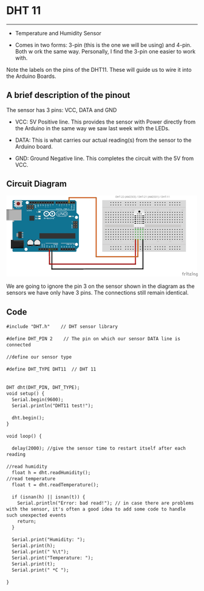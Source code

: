 # DHT 11
******

- Temperature and Humidity Sensor

- Comes in two forms: 3-pin (this is the one we will be using) and 4-pin. Both w
ork the same way. Personally, I find the 3-pin one easier to work with.

Note the labels on the pins of the DHT11. These will guide us to wire it into the Arduino Boards.

## A brief description of the pinout

The sensor has 3 pins: VCC, DATA and GND

- VCC: 5V Positive line. This provides the sensor with Power directly from the Arduino in the same way we saw last week with the LEDs.

- DATA: This is what carries our actual reading(s) from the sensor to the Arduino board.

- GND: Ground Negative line. This completes the circuit with the 5V from VCC.

## Circuit Diagram

  ![Created with Fritzing](https://raw.githubusercontent.com/XeroHero/Coderdojo-UCD/master/Arduino/DHT11.jpg)
  
  We are going to ignore the pin 3 on the sensor shown in the diagram as the sensors we have only have 3 pins. The connections still remain identical.
  
## Code
```
#include "DHT.h" 	// DHT sensor library

#define DHT_PIN 2    // The pin on which our sensor DATA line is connected

//define our sensor type

#define DHT_TYPE DHT11 	// DHT 11 


DHT dht(DHT_PIN, DHT_TYPE); 
void setup() {
  Serial.begin(9600); 
  Serial.println("DHT11 test!");
 
  dht.begin();
}

void loop() {

  delay(2000); //give the sensor time to restart itself after each reading

//read humidity
  float h = dht.readHumidity();
//read temperature
  float t = dht.readTemperature();

  if (isnan(h) || isnan(t)) {       
    Serial.println("Error: bad read!"); // in case there are problems with the sensor, it's often a good idea to add some code to handle such unexpected events
    return;
  }

  Serial.print("Humidity: "); 
  Serial.print(h);
  Serial.print(" %\t");
  Serial.print("Temperature: "); 
  Serial.print(t);
  Serial.print(" *C ");

}
```

